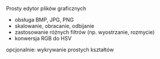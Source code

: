 ﻿Prosty edytor plików graficznych

- obsługa BMP, JPG, PNG
- skalowanie, obracanie, odbijanie
- zastosowanie różnych filtrów (np. wyostrzanie, rozmycie)
- konwersja RGB do HSV

opcjonalnie: wykrywanie prostych kształtów